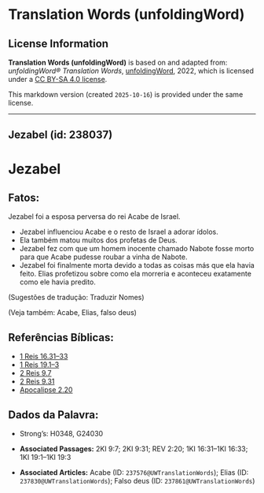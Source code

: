 # Translation Words (unfoldingWord)

## License Information

**Translation Words (unfoldingWord)** is based on and adapted from: _unfoldingWord® Translation Words_, [unfoldingWord](https://unfoldingword.org/utw), 2022, which is licensed under a [CC BY-SA 4.0 license](https://creativecommons.org/licenses/by-sa/4.0/legalcode.en).

This markdown version (created `2025-10-16`) is provided under the same license.



--------------------------------

## Jezabel (id: 238037)

Jezabel
=======

Fatos:
------

Jezabel foi a esposa perversa do rei Acabe de Israel.

* Jezabel influenciou Acabe e o resto de Israel a adorar ídolos.
* Ela também matou muitos dos profetas de Deus.
* Jezabel fez com que um homem inocente chamado Nabote fosse morto para que Acabe pudesse roubar a vinha de Nabote.
* Jezabel foi finalmente morta devido a todas as coisas más que ela havia feito. Elias profetizou sobre como ela morreria e aconteceu exatamente como ele havia predito.

(Sugestões de tradução: Traduzir Nomes)

(Veja também: Acabe, Elias, falso deus)

Referências Bíblicas:
---------------------

* [1 Reis 16\.31–33](https://ref.ly/1Kgs16:31-1Kgs16:33)
* [1 Reis 19\.1–3](https://ref.ly/1Kgs19:1-1Kgs19:3)
* [2 Reis 9\.7](https://ref.ly/2Kgs9:7)
* [2 Reis 9\.31](https://ref.ly/2Kgs9:31)
* [Apocalipse 2\.20](https://ref.ly/Rev2:20)

Dados da Palavra:
-----------------

* Strong’s: H0348, G24030

* **Associated Passages:** 2KI 9:7; 2KI 9:31; REV 2:20; 1KI 16:31–1KI 16:33; 1KI 19:1–1KI 19:3
* **Associated Articles:** Acabe (ID: `237576@UWTranslationWords`); Elias (ID: `237830@UWTranslationWords`); Falso deus (ID: `237861@UWTranslationWords`)

